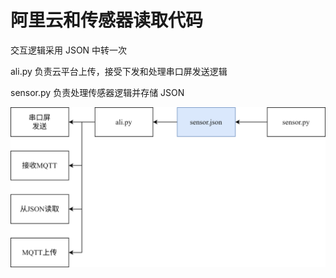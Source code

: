# 阿里云和传感器读取代码

交互逻辑采用 JSON 中转一次

ali.py 负责云平台上传，接受下发和处理串口屏发送逻辑

sensor.py 负责处理传感器逻辑并存储 JSON


![阿里云和传感器.drawio](./img/阿里云和传感器.drawio.svg)

